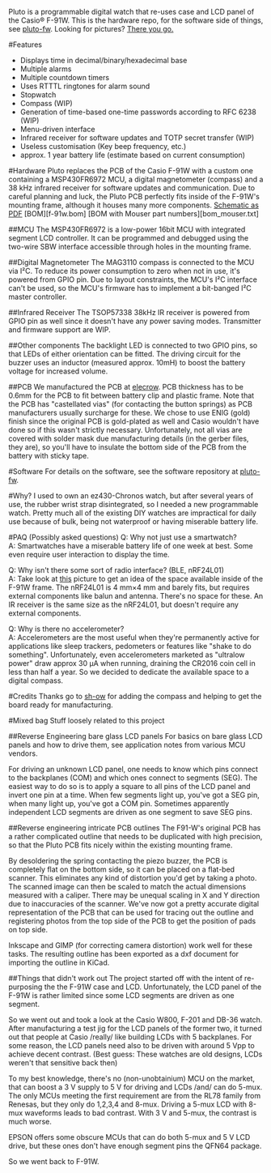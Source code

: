 Pluto is a programmable digital watch that re-uses case and LCD 
panel of the Casio® F-91W.  This is the hardware repo, for the 
software side of things, see [pluto-fw](https://github.com/carrotIndustries/pluto-fw).
Looking for pictures? [There you go.](photos/)

#Features
- Displays time in decimal/binary/hexadecimal base
- Multiple alarms
- Multiple countdown timers
- Uses RTTTL ringtones for alarm sound
- Stopwatch
- Compass (WIP)
- Generation of time-based one-time passwords according to RFC 6238 (WIP)
- Menu-driven interface
- Infrared receiver for software updates and TOTP secret transfer (WIP)
- Useless customisation (Key beep frequency, etc.)
- approx. 1 year battery life (estimate based on current consumption)


#Hardware
Pluto replaces the PCB of the Casio F-91W with a custom one containing 
a MSP430FR6972 MCU, a digital magnetometer (compass) and a 38 kHz 
infrared receiver for software updates and communication. Due to 
careful planning and luck, the Pluto PCB perfectly fits inside of the 
F-91W's mounting frame, although it houses many more components.
[Schematic as PDF](f-91w.pdf) [BOM][f-91w.bom]
[BOM with Mouser part numbers][bom_mouser.txt]

##MCU
The MSP430FR6972 is a low-power 16bit MCU with integrated segment LCD 
controller. It can be programmed and debugged using the two-wire 
SBW interface accessible through holes in the mounting frame. 

##Digital Magnetometer
The MAG3110 compass is connected to the MCU via I²C. To reduce its power 
consumption to zero when not in use, it's powered from GPIO pin. Due to 
layout constraints, the MCU's I²C interface can't be used, so the 
MCU's firmware has to implement a bit-banged I²C master controller.

##Infrared Receiver
The TSOP57338 38kHz IR receiver is powered from GPIO pin as well since 
it doesn't have any power saving modes. Transmitter and firmware 
support are WIP.

##Other components
The backlight LED is connected to two GPIO pins, so that LEDs of either 
orientation can be fitted.
The driving circuit for the buzzer uses an inductor (measured approx. 
10mH) to boost the battery voltage for increased volume.

##PCB
We manufactured the PCB at [elecrow](http://www.elecrow.com). PCB 
thickness has to be 0.6mm for the PCB to fit between battery clip and plastic 
frame. Note that the PCB has "castellated vias" (for contacting the 
button springs) as PCB manufacturers usually surcharge for these. We 
chose to use ENIG (gold) finish since the original PCB is gold-plated 
as well and Casio wouldn't have done so if this wasn't strictly 
necessary. Unfortunately, not all vias are covered with solder mask due 
manufacturing details (in the gerber files, they are), so you'll have 
to insulate the bottom side of the PCB from the battery with sticky 
tape.


#Software
For details on the software, see the software repository at 
[pluto-fw](https://github.com/carrotIndustries/pluto-fw).

#Why?
I used to own an ez430-Chronos watch, but after several years of use, 
the rubber wrist strap disintegrated, so I needed a new programmable watch. 
Pretty much all of the existing DIY watches are impractical for daily 
use because of bulk, being not waterproof or having miserable battery 
life. 

#PAQ (Possibly asked questions)
Q: Why not just use a smartwatch?  
A: Smartwatches have a miserable battery life of one week at best. Some 
even require user interaction to display the time.

Q: Why isn't there some sort of radio interface? (BLE, nRF24L01)  
A: Take look at [this](photos#perfect-fit) picture to get an idea of the space available 
inside of the F-91W frame. The nRF24L01 is 4 mm×4 mm and barely fits, but 
requires external components like balun and antenna. There's no space 
for these. An IR receiver is the same size as the nRF24L01, but doesn't 
require any external components.

Q: Why is there no accelerometer?  
A: Accelerometers are the most useful when they're permanently active 
for applications like sleep trackers, pedometers or features like 
"shake to do something". Unfortunately, even accelerometers marketed as
"ultralow power" draw approx 30 µA when running, draining the CR2016
coin cell in less than half a year.  So we decided to dedicate the 
available space to a digital compass.

#Credits
Thanks go to [sh-ow](https://github.com/sh-ow) for adding the compass 
and helping to get the board ready for manufacturing.

#Mixed bag
Stuff loosely related to this project

##Reverse Engineering bare glass LCD panels
For basics on bare glass LCD panels and how to drive them,
see application notes from various MCU vendors.

For driving an unknown LCD panel, one needs to know which 
pins connect to the backplanes (COM) and which ones connect to segments 
(SEG). The easiest way to do so is to apply a square to all pins of the 
LCD panel and invert one pin at a time. When few segments light up, 
you've got a SEG pin, when many light up, you've got a COM pin. 
Sometimes apparently independent LCD segments are driven as one segment 
to save SEG pins. 


##Reverse engineering intricate PCB outlines
The F91-W's original PCB has a rather complicated outline that needs to 
be duplicated with high precision, so that the Pluto PCB fits nicely 
within the existing mounting frame.

By desoldering the spring contacting the piezo buzzer, the PCB is 
completely flat on the bottom side, so it can be placed on a flat-bed 
scanner. This eliminates any kind of distortion you'd get by taking a 
photo. The scanned image can then be scaled to match the actual 
dimensions measured with a caliper. There may be unequal scaling in X 
and Y direction due to inaccuracies of the scanner. We've now got a 
pretty accurate digital representation of the PCB that can be used for 
tracing out the outline and registering photos from the top side of 
the PCB to get the position of pads on top side.

Inkscape and GIMP (for correcting camera distortion) work well for 
these tasks. The resulting outline has been exported as a dxf document 
for importing the outline in KiCad.

##Things that didn't work out
The project started off with the intent of re-purposing the the F-91W 
case and LCD. Unfortunately, the LCD panel of the F-91W is rather 
limited since some LCD segments are driven as one segment.

So we went out and took a look at the Casio W800, F-201 and DB-36 
watch. After manufacturing a test jig for the LCD panels of the former 
two, it turned out that people at Casio /really/ like building LCDs 
with 5 backplanes. For some reason, the LCD panels need also to be driven 
with around 5 Vpp to achieve decent contrast. (Best guess: These 
watches are old designs, LCDs weren't that sensitive back then)

To my best knowledge, there's no (non-unobtainium) MCU on the market, 
that can boost a 3 V supply to 5 V for driving and LCDs /and/ can do 
5-mux. The only MCUs meeting the first requirement are from the RL78 
family from Renesas, but they only do 1,2,3,4 and 8-mux. Driving a 5-mux LCD 
with 8-mux waveforms leads to bad contrast. With 3 V and 5-mux, the contrast is 
much worse.

EPSON offers some obscure MCUs that can do both 5-mux and 
5 V LCD drive, but these ones don't have enough segment pins the QFN64 
package.

So we went back to F-91W.




